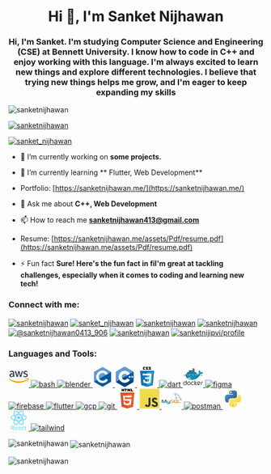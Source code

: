 <h1 align="center">Hi 👋, I'm Sanket Nijhawan</h1>
<h3 align="center">Hi, I'm Sanket. I'm studying Computer Science and Engineering (CSE) at Bennett University. I know how to code in C++ and enjoy working with this language. I'm always excited to learn new things and explore different technologies. I believe that trying new things helps me grow, and I'm eager to keep expanding my skills</h3>

<p align="left"> <img src="https://komarev.com/ghpvc/?username=sanketnijhawan&label=Profile%20views&color=0e75b6&style=flat" alt="sanketnijhawan" /> </p>

<p align="left"> <a href="https://github.com/ryo-ma/github-profile-trophy"><img src="https://github-profile-trophy.vercel.app/?username=sanketnijhawan" alt="sanketnijhawan" /></a> </p>

<p align="left"> <a href="https://twitter.com/sanket_nijhawan" target="blank"><img src="https://img.shields.io/twitter/follow/sanket_nijhawan?logo=twitter&style=for-the-badge" alt="sanket_nijhawan" /></a> </p>

- 🔭 I’m currently working on **some projects.**

- 🌱 I’m currently learning ** Flutter, Web Development**

- Portfolio: [https://sanketnijhawan.me/](https://sanketnijhawan.me/)

- 💬 Ask me about **C++, Web Development**

- 📫 How to reach me **sanketnijhawan413@gmail.com**

- Resume: [https://sanketnijhawan.me/assets/Pdf/resume.pdf](https://sanketnijhawan.me/assets/Pdf/resume.pdf)

- ⚡ Fun fact **Sure! Here's the fun fact in fiI'm great at tackling challenges, especially when it comes to coding and learning new tech!**

<h3 align="left">Connect with me:</h3>
<p align="left">
<a href="https://dev.to/sanketnijhawan" target="blank"><img align="center" src="https://raw.githubusercontent.com/rahuldkjain/github-profile-readme-generator/master/src/images/icons/Social/devto.svg" alt="sanketnijhawan" height="30" width="40" /></a>
<a href="https://twitter.com/sanket_nijhawan" target="blank"><img align="center" src="https://raw.githubusercontent.com/rahuldkjain/github-profile-readme-generator/master/src/images/icons/Social/twitter.svg" alt="sanket_nijhawan" height="30" width="40" /></a>
<a href="https://linkedin.com/in/sanketnijhawan" target="blank"><img align="center" src="https://raw.githubusercontent.com/rahuldkjain/github-profile-readme-generator/master/src/images/icons/Social/linked-in-alt.svg" alt="sanketnijhawan" height="30" width="40" /></a>
<a href="https://instagram.com/sanketnijhawan" target="blank"><img align="center" src="https://raw.githubusercontent.com/rahuldkjain/github-profile-readme-generator/master/src/images/icons/Social/instagram.svg" alt="sanketnijhawan" height="30" width="40" /></a>
<a href="https://medium.com/@sanketnijhawan0413_906" target="blank"><img align="center" src="https://raw.githubusercontent.com/rahuldkjain/github-profile-readme-generator/master/src/images/icons/Social/medium.svg" alt="@sanketnijhawan0413_906" height="30" width="40" /></a>
<a href="https://www.leetcode.com/sanketnijhawan" target="blank"><img align="center" src="https://raw.githubusercontent.com/rahuldkjain/github-profile-readme-generator/master/src/images/icons/Social/leet-code.svg" alt="sanketnijhawan" height="30" width="40" /></a>
<a href="https://auth.geeksforgeeks.org/user/sanketnijipvi/profile" target="blank"><img align="center" src="https://raw.githubusercontent.com/rahuldkjain/github-profile-readme-generator/master/src/images/icons/Social/geeks-for-geeks.svg" alt="sanketnijipvi/profile" height="30" width="40" /></a>
</p>

<h3 align="left">Languages and Tools:</h3>
<p align="left"> <a href="https://aws.amazon.com" target="_blank" rel="noreferrer"> <img src="https://raw.githubusercontent.com/devicons/devicon/master/icons/amazonwebservices/amazonwebservices-original-wordmark.svg" alt="aws" width="40" height="40"/> </a> <a href="https://www.gnu.org/software/bash/" target="_blank" rel="noreferrer"> <img src="https://www.vectorlogo.zone/logos/gnu_bash/gnu_bash-icon.svg" alt="bash" width="40" height="40"/> </a> <a href="https://www.blender.org/" target="_blank" rel="noreferrer"> <img src="https://download.blender.org/branding/community/blender_community_badge_white.svg" alt="blender" width="40" height="40"/> </a> <a href="https://www.cprogramming.com/" target="_blank" rel="noreferrer"> <img src="https://raw.githubusercontent.com/devicons/devicon/master/icons/c/c-original.svg" alt="c" width="40" height="40"/> </a> <a href="https://www.w3schools.com/cpp/" target="_blank" rel="noreferrer"> <img src="https://raw.githubusercontent.com/devicons/devicon/master/icons/cplusplus/cplusplus-original.svg" alt="cplusplus" width="40" height="40"/> </a> <a href="https://www.w3schools.com/css/" target="_blank" rel="noreferrer"> <img src="https://raw.githubusercontent.com/devicons/devicon/master/icons/css3/css3-original-wordmark.svg" alt="css3" width="40" height="40"/> </a> <a href="https://dart.dev" target="_blank" rel="noreferrer"> <img src="https://www.vectorlogo.zone/logos/dartlang/dartlang-icon.svg" alt="dart" width="40" height="40"/> </a> <a href="https://www.docker.com/" target="_blank" rel="noreferrer"> <img src="https://raw.githubusercontent.com/devicons/devicon/master/icons/docker/docker-original-wordmark.svg" alt="docker" width="40" height="40"/> </a> <a href="https://www.figma.com/" target="_blank" rel="noreferrer"> <img src="https://www.vectorlogo.zone/logos/figma/figma-icon.svg" alt="figma" width="40" height="40"/> </a> <a href="https://firebase.google.com/" target="_blank" rel="noreferrer"> <img src="https://www.vectorlogo.zone/logos/firebase/firebase-icon.svg" alt="firebase" width="40" height="40"/> </a> <a href="https://flutter.dev" target="_blank" rel="noreferrer"> <img src="https://www.vectorlogo.zone/logos/flutterio/flutterio-icon.svg" alt="flutter" width="40" height="40"/> </a> <a href="https://cloud.google.com" target="_blank" rel="noreferrer"> <img src="https://www.vectorlogo.zone/logos/google_cloud/google_cloud-icon.svg" alt="gcp" width="40" height="40"/> </a> <a href="https://git-scm.com/" target="_blank" rel="noreferrer"> <img src="https://www.vectorlogo.zone/logos/git-scm/git-scm-icon.svg" alt="git" width="40" height="40"/> </a> <a href="https://www.w3.org/html/" target="_blank" rel="noreferrer"> <img src="https://raw.githubusercontent.com/devicons/devicon/master/icons/html5/html5-original-wordmark.svg" alt="html5" width="40" height="40"/> </a> <a href="https://developer.mozilla.org/en-US/docs/Web/JavaScript" target="_blank" rel="noreferrer"> <img src="https://raw.githubusercontent.com/devicons/devicon/master/icons/javascript/javascript-original.svg" alt="javascript" width="40" height="40"/> </a> <a href="https://www.mysql.com/" target="_blank" rel="noreferrer"> <img src="https://raw.githubusercontent.com/devicons/devicon/master/icons/mysql/mysql-original-wordmark.svg" alt="mysql" width="40" height="40"/> </a> <a href="https://postman.com" target="_blank" rel="noreferrer"> <img src="https://www.vectorlogo.zone/logos/getpostman/getpostman-icon.svg" alt="postman" width="40" height="40"/> </a> <a href="https://www.python.org" target="_blank" rel="noreferrer"> <img src="https://raw.githubusercontent.com/devicons/devicon/master/icons/python/python-original.svg" alt="python" width="40" height="40"/> </a> <a href="https://reactjs.org/" target="_blank" rel="noreferrer"> <img src="https://raw.githubusercontent.com/devicons/devicon/master/icons/react/react-original-wordmark.svg" alt="react" width="40" height="40"/> </a> <a href="https://tailwindcss.com/" target="_blank" rel="noreferrer"> <img src="https://www.vectorlogo.zone/logos/tailwindcss/tailwindcss-icon.svg" alt="tailwind" width="40" height="40"/> </a> </p>

<p><img align="left" src="https://github-readme-stats.vercel.app/api/top-langs?username=sanketnijhawan&show_icons=true&locale=en&layout=compact" alt="sanketnijhawan" /></p>

<p>&nbsp;<img align="center" src="https://github-readme-stats.vercel.app/api?username=sanketnijhawan&show_icons=true&locale=en" alt="sanketnijhawan" /></p>

<p><img align="center" src="https://github-readme-streak-stats.herokuapp.com/?user=sanketnijhawan&" alt="sanketnijhawan" /></p>
